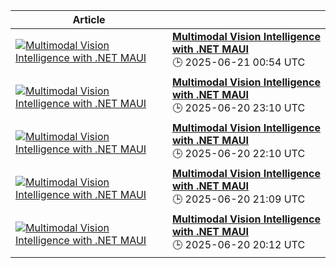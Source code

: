 <!-- ARTICLES-GRID-START -->
| Article | |
|--------|--|
| [![Multimodal Vision Intelligence with .NET MAUI](https://sam-solutions.com/wp-content/uploads/Net-vs-C-cover@2x.webp)](https://devblogs.microsoft.com/dotnet/multimodal-vision-intelligence-with-dotnet-maui/) | **[Multimodal Vision Intelligence with .NET MAUI](https://devblogs.microsoft.com/dotnet/multimodal-vision-intelligence-with-dotnet-maui/)**<br/>🕒 2025-06-21 00:54 UTC |
| [![Multimodal Vision Intelligence with .NET MAUI](https://sam-solutions.com/wp-content/uploads/Net-vs-C-cover@2x.webp)](https://devblogs.microsoft.com/dotnet/multimodal-vision-intelligence-with-dotnet-maui/) | **[Multimodal Vision Intelligence with .NET MAUI](https://devblogs.microsoft.com/dotnet/multimodal-vision-intelligence-with-dotnet-maui/)**<br/>🕒 2025-06-20 23:10 UTC |
| [![Multimodal Vision Intelligence with .NET MAUI](https://sam-solutions.com/wp-content/uploads/Net-vs-C-cover@2x.webp)](https://devblogs.microsoft.com/dotnet/multimodal-vision-intelligence-with-dotnet-maui/) | **[Multimodal Vision Intelligence with .NET MAUI](https://devblogs.microsoft.com/dotnet/multimodal-vision-intelligence-with-dotnet-maui/)**<br/>🕒 2025-06-20 22:10 UTC |
| [![Multimodal Vision Intelligence with .NET MAUI](https://sam-solutions.com/wp-content/uploads/Net-vs-C-cover@2x.webp)](https://devblogs.microsoft.com/dotnet/multimodal-vision-intelligence-with-dotnet-maui/) | **[Multimodal Vision Intelligence with .NET MAUI](https://devblogs.microsoft.com/dotnet/multimodal-vision-intelligence-with-dotnet-maui/)**<br/>🕒 2025-06-20 21:09 UTC |
| [![Multimodal Vision Intelligence with .NET MAUI](https://sam-solutions.com/wp-content/uploads/Net-vs-C-cover@2x.webp)](https://devblogs.microsoft.com/dotnet/multimodal-vision-intelligence-with-dotnet-maui/) | **[Multimodal Vision Intelligence with .NET MAUI](https://devblogs.microsoft.com/dotnet/multimodal-vision-intelligence-with-dotnet-maui/)**<br/>🕒 2025-06-20 20:12 UTC |
<!-- ARTICLES-GRID-END -->
